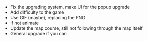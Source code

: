 - Fix the upgrading system, make UI for the popup upgrade
- Add difficulty to the game
- Use GIF (maybe), replacing the PNG
- If not animate
- Update the map course, still not following through the map itself
- General upgrade if you can
